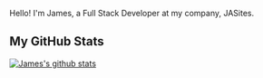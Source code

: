 Hello! I'm James, a Full Stack Developer at my company, JASites.


## My GitHub Stats
[![James's github stats](https://github-readme-stats.vercel.app/api?username=jamesa9283)](https://github.com/anuraghazra/github-readme-stats)